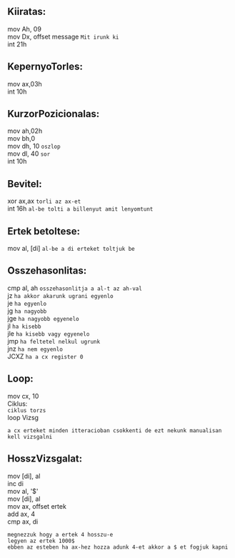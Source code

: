 ## Kiiratas:

mov Ah, 09 <br>
mov Dx, offset message `Mit irunk ki`<br>
int 21h<br>

## KepernyoTorles:

mov ax,03h<br>
int 10h

## KurzorPozicionalas:

mov ah,02h<br>
mov bh,0<br>
mov dh, 10 `oszlop`<br>
mov dl, 40 `sor`<br>
int 10h<br>

## Bevitel:

xor ax,ax `torli az ax-et`<br>
int 16h `al-be tolti a billenyut amit lenyomtunt`<br>

## Ertek betoltese:

mov al, [di] `al-be a di erteket toltjuk be`

## Osszehasonlitas:

cmp al, ah `osszehasonlitja a al-t az ah-val`<br>
jz `ha akkor akarunk ugrani egyenlo`<br>
je `ha egyenlo`<br>
jg `ha nagyobb`<br>
jge `ha nagyobb egyenelo`<br>
jl `ha kisebb`<br>
jle `ha kisebb vagy egyenelo`<br>
jmp `ha feltetel nelkul ugrunk`<br>
jnz `ha nem egyenlo`<br>
JCXZ `ha a cx register 0`<br>

## Loop:

mov cx, 10<br>
Ciklus:<br>
`ciklus torzs`<br>
loop Vizsg<br>

`a cx erteket minden itteracioban csokkenti de ezt nekunk manualisan kell vizsgalni`

## HosszVizsgalat:

mov \[di], al<br>
inc di<br>
mov al, '$'<br>
mov \[di], al<br>
mov ax, offset ertek<br>
add ax, 4<br>
cmp ax, di<br>

`megnezzuk hogy a ertek 4 hosszu-e`<br>
`legyen az ertek 1000$`<br>
`ebben az esteben ha ax-hez hozza adunk 4-et akkor a $ et fogjuk kapni`<br>
